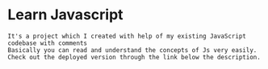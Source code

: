 # Learn Javascript
``It's a project which I created with help of my existing JavaScript codebase with comments``</br>
``Basically you can read and understand the concepts of Js very easily.``</br>
``Check out the deployed version through the link below the description.``
